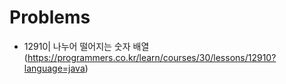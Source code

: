 # Problems

- 12910| 나누어 떨어지는 숫자 배열 (https://programmers.co.kr/learn/courses/30/lessons/12910?language=java)